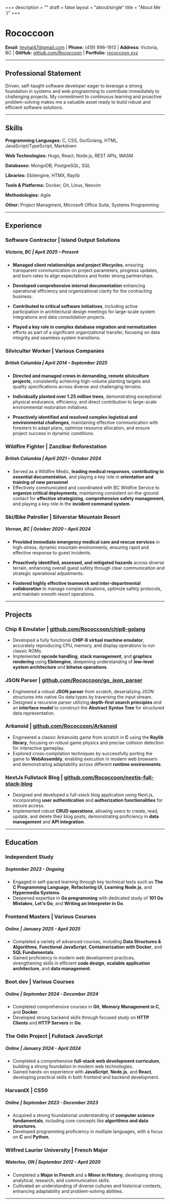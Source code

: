 +++
description = ""
draft = false
layout = "about/single"
title = "About Me :)"
+++

# Rococcoon

**Email:** lmyhal47@gmail.com | **Phone:** (419) 996-1913 | **Address:** Victoria, BC
| **GitHub:** [github.com/Rococcoon](https://github.com/Rococcoon) 
| **Portfolio:** [rococcoon.xyz](http://rococcoon.xyz)

---

## Professional Statement
Driven, self-taught software developer eager to leverage a strong foundation in 
systems and web programming to contribute immediately to challenging projects. 
My commitment to continuous learning and proactive problem-solving makes me a 
valuable asset ready to build robust and efficient software solutions.

---

## Skills

**Programming Languages:** C, CSS, Go/Golang, HTML, JavaScript/TypeScript, Markdown

**Web Technologies:** Hugo, React, Node.js, REST APIs, WASM

**Databases:** MongoDB, PostgreSQL, SQL

**Libraries:** Ebitengine, HTMX, Raylib

**Tools & Platforms:** Docker, Git, Linux, Neovim

**Methodologies:** Agile

**Other:** Project Managment, Microsoft Office Suite, Systems Programming

---

## Experience

### Software Contractor | Island Output Solutions
##### Victoria, BC | April 2025 – Present
* **Managed client relationships and project lifecycles**, ensuring transparent 
  communication on project parameters, progress updates, and burn rates to align 
  expectations and foster strong partnerships.

* **Developed comprehensive internal documentation** enhancing operational 
  efficiency and organizational clarity for the contracting business.

* **Contributed to critical software initiatives**, including active participation 
  in architectural design meetings for large-scale system integrations and data 
  consolidation projects.

* **Played a key role in complex database migration and normalization** efforts as 
  part of a significant organizational transfer, focusing on data integrity and 
  seamless system transitions.

### Silviculter Worker | Various Companies
##### British Columbia | April 2014 – September 2025
* **Directed and managed crews in demanding, remote silviculture projects**, 
  consistently achieving high-volume planting targets and quality specifications 
  across diverse and challenging terrains.

* **Individually planted over 1.25 million trees**, demonstrating exceptional 
  physical endurance, efficiency, and direct contribution to large-scale 
  environmental restoration initiatives.

* **Proactively identified and resolved complex logistical and environmental 
  challenges**, maintaining effective communication with foresters to adapt plans, 
  optimize resource allocation, and ensure project success in dynamic conditions.

### Wildfire Fighter | Zanzibar Reforestation
##### British Columbia | April 2021 – October 2024
* Served as a Wildfire Medic, **leading medical responses**, **contributing to essential documentation**, and
  playing a key role in **orientation and training of new personnel**
* Effectively communicated and coordinated with BC Wildfire Service to 
  **organize critical deployments**, maintaining consistent on-the-ground contact for 
  **effective strategizing**, **comprehensive safety management**, and playing a key 
  role in the **incident command system**.

### Ski/Bike Patroller | Silverstar Mountain Resort
##### Vernon, BC | October 2020 – April 2024
* **Provided immediate emergency medical care and rescue services** in high-stress, 
  dynamic mountain environments, ensuring rapid and effective response to guest 
  incidents.

* **Proactively identified, assessed, and mitigated hazards** across diverse 
  terrain, enhancing overall guest safety through clear communication and 
  strategic operational adjustments.

* **Fostered highly effective teamwork and inter-departmental collaboration** to 
  manage complex situations, optimize safety protocols, and maintain smooth 
  resort operations.

---

## Projects

### Chip 8 Emulator | [github.com/Rococcoon/chip8-golang](github.com/Rococcoon/chip8-golang)
* Developed a fully functional **CHIP-8 virtual machine emulator**, accurately reproducing CPU, memory,
  and display operations to run classic ROMs.
* Implemented **opcode handling**, **stack management**, and **graphics rendering** using **Ebitengine**, deepening
  understanding of **low-level system architecture** and **bitwise operations**.

### JSON Parser | [github.com/Rococcoon/go_json_parser](github.com/Rococcoon/go_json_parser)
* Engineered a robust **JSON parser** from scratch, deserializing JSON structures into native Go data
  types by traversing the input stream.
* Designed a recursive parser utilizing **depth-first search principles** and an **interface model** to
  construct the **Abstract Syntax Tree** for structured data representation.

### Arkanoid | [github.com/Rococcoon/Arkanoid](github.com/Rococcoon/Arkanoid)
* Engineered a classic Arkanoids game from scratch in **C** using the **Raylib library**, focusing on robust
  game physics and precise collision detection for interactive gameplay.
* Explored cross-compilation techniques by successfully porting the game to **WebAssembly**,
  enabling execution in modern web browsers and demonstrating adaptability across different **runtime
  environments**.

### NextJs Fullstack Blog | [github.com/Rococcoon/nextjs-full-stack-blog](github.com/Rococcoon/nextjs-full-stack-blog)
* Designed and developed a full-stack blog application using Next.js, incorporating **user
  authentication** and **authorization functionalities** for secure access.
* Implemented robust **CRUD operations**, allowing users to create, read, update, and delete their blog
  posts, demonstrating proficiency in **data management** and **API integration**.

---

## Education

### Independent Study
##### September 2023 - Ongoing
* Engaged in self-paced learning through key technical texts such as **The C Programming Language**,
  **Refactoring UI**, **Learning Node.js**, and **Hypermedia Systems**.
* Deepened expertise in **Go programming** with dedicated study of **101 Go Mistakes**, **Let's Go**, and **Writing
  an Interpreter in Go**.

###  Frontend Masters | Various Courses
##### Online | January 2025 - April 2025
* Completed a variety of advanced courses, including **Data Structures & Algorithms**, **Functional
  JavaScript**, **Containerization with Docker**, and **SQL Fundamentals**.
* Gained proficiency in modern web development practices, strengthening skills in efficient **code
  design**, **scalable application architecture**, and **data management**.

### Boot.dev | Various Courses
##### Online | September 2024 - December 2024
* Completed comprehensive courses in **Git**, **Memory Management in C**, and **Docker**.
* Developed strong backend skills through focused study on **HTTP Clients** and **HTTP Servers** in **Go**.

### The Odin Project | Fullstack JavaScript
##### Online | January 2024 - April 2024
* Completed a comprehensive **full-stack web development curriculum**, building a strong foundation in
  modern web technologies.
* Gained hands-on experience with **JavaScript**, **Node.js**, and **React**, developing practical skills in both
  frontend and backend development.

### HarvardX | CS50
##### Online | September 2023 - December 2023
* Acquired a strong foundational understanding of **computer science fundamentals**, including core
  concepts like **algorithms and data structures**.
* Developed programming proficiency in multiple languages, with a focus on **C** and **Python**.

### Wilfred Laurier University | French Major
##### Waterloo, ON | September 2012 – April 2020
* Completed a **Major in French** and a **Minor in History**, developing strong analytical, research, and
  communication skills.
* Cultivated an understanding of diverse cultures and historical contexts, enhancing adaptability and
  problem-solving abilities.

---
